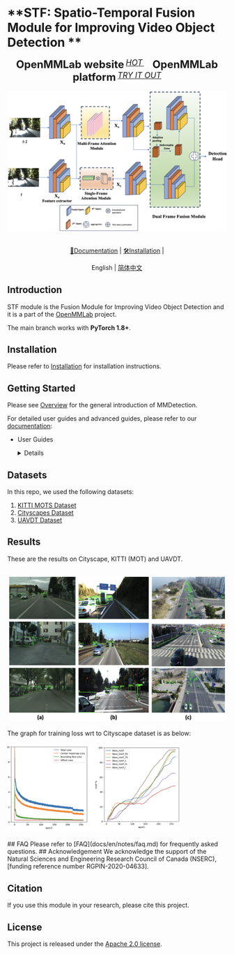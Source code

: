 # **STF: Spatio-Temporal Fusion Module for Improving Video Object Detection **

  <div align="center">
    <b><font size="5">OpenMMLab website</font></b>
    <sup>
      <a href="https://openmmlab.com">
        <i><font size="4">HOT</font></i>
      </a>
    </sup>
    &nbsp;&nbsp;&nbsp;&nbsp;
    <b><font size="5">OpenMMLab platform</font></b>
    <sup>
      <a href="https://platform.openmmlab.com">
        <i><font size="4">TRY IT OUT</font></i>
      </a>
    </sup>
  </div>
  <div>&nbsp;</div>
<div align="center">
  <img src="docs/model_2.png" width="600"/>
  <div>&nbsp;</div>


[📘Documentation](https://mmdetection.readthedocs.io/en/latest/) |
[🛠️Installation](https://mmdetection.readthedocs.io/en/latest/get_started.html) |


</div>

<div align="center">

English | [简体中文](README_zh-CN.md)

</div>


## Introduction

STF module is the Fusion Module for Improving Video Object Detection and it is a part of the [OpenMMLab](https://openmmlab.com/) project.

The main branch works with **PyTorch 1.8+**.


## Installation

Please refer to [Installation](https://mmdetection.readthedocs.io/en/latest/get_started.html) for installation instructions.

## Getting Started

Please see [Overview](https://mmdetection.readthedocs.io/en/latest/get_started.html) for the general introduction of MMDetection.

For detailed user guides and advanced guides, please refer to our [documentation](https://mmdetection.readthedocs.io/en/latest/):

- User Guides

  <details>

  - [Train & Test](https://mmdetection.readthedocs.io/en/latest/user_guides/index.html#train-test)
    - [Learn about Configs](https://mmdetection.readthedocs.io/en/latest/user_guides/config.html)
    - [Inference with existing models](https://mmdetection.readthedocs.io/en/latest/user_guides/inference.html)
    - [Dataset Prepare](https://mmdetection.readthedocs.io/en/latest/user_guides/dataset_prepare.html)
    - [Test existing models on standard datasets](https://mmdetection.readthedocs.io/en/latest/user_guides/test.html)
    - [Train predefined models on standard datasets](https://mmdetection.readthedocs.io/en/latest/user_guides/train.html)
    - [Train with customized datasets](https://mmdetection.readthedocs.io/en/latest/user_guides/train.html#train-with-customized-datasets)
    - [Train with customized models and standard datasets](https://mmdetection.readthedocs.io/en/latest/user_guides/new_model.html)
    - [Finetuning Models](https://mmdetection.readthedocs.io/en/latest/user_guides/finetune.html)
    - [Test Results Submission](https://mmdetection.readthedocs.io/en/latest/user_guides/test_results_submission.html)
    - [Weight initialization](https://mmdetection.readthedocs.io/en/latest/user_guides/init_cfg.html)
    - [Use a single stage detector as RPN](https://mmdetection.readthedocs.io/en/latest/user_guides/single_stage_as_rpn.html)
    - [Semi-supervised Object Detection](https://mmdetection.readthedocs.io/en/latest/user_guides/semi_det.html)
  - [Useful Tools](https://mmdetection.readthedocs.io/en/latest/user_guides/index.html#useful-tools)

  </details>





## Datasets
In this repo, we used the following datasets:
1) [KITTI MOTS Dataset](https://www.cvlibs.net/datasets/kitti/eval_mots.php)
2) [Cityscapes Dataset](https://www.cityscapes-dataset.com/benchmarks/#instance-level-scene-labeling-task)
3) [UAVDT Dataset](https://sites.google.com/view/daweidu/projects/uavdt)
## Results
These are the results on Cityscape, KITTI (MOT) and UAVDT.
 </div>
  <div>&nbsp;</div>
  <img src="docs/outputs.png" width="600"/>
  <div>&nbsp;</div>
  The graph for  training loss wrt to Cityscape dataset is as below:
 </div>
  <div>&nbsp;</div>
  <img src="docs/graph.png" width="400"/>
  <div>&nbsp;</div>
## FAQ
Please refer to [FAQ](docs/en/notes/faq.md) for frequently asked questions.
## Acknowledgement
We acknowledge the support of the Natural Sciences and Engineering Research Council of Canada (NSERC),[funding reference number RGPIN-2020-04633].

## Citation
If you use this module in your research, please cite this project.


## License

This project is released under the [Apache 2.0 license](LICENSE).



